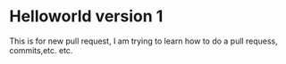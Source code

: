 # Helloworld version 1
This is for new pull request, I am trying to learn how to 
do a pull requess, commits,etc. etc. 
